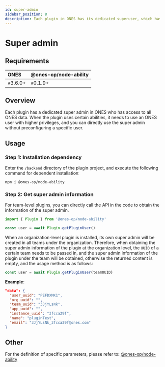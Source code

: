 ```yaml
---
id: super-admin
sidebar_position: 8
description: Each plugin in ONES has its dedicated superuser, which has access to all data in ONES. When a plugin requires higher privileges to utilize certain capabilities, it can directly use the plugin's superuser without the need for pre-configuring specific users.
---
```


# Super admin

## Requirements

| ONES    | @ones-op/node-ability |
| :------ | :-------------------- |
| v3.6.0+ | v0.1.9+               |

## Overview

Each plugin has a dedicated super admin in ONES who has access to all ONES data. When the plugin uses certain abilities, it needs to use an ONES user with higher privileges, and you can directly use the super admin without preconfiguring a specific user.

## Usage

### Step 1: Installation dependency

Enter the `/backend` directory of the plugin project, and execute the following command for dependent installation:

```shell
npm i @ones-op/node-ability
```

### Step 2: Get super admin information

For team-level plugins, you can directly call the API in the code to obtain the information of the super admin.

```typescript
import { Plugin } from '@ones-op/node-ability'

const user = await Plugin.getPluginUser()
```

When an organization-level plugin is installed, its own super admin will be created in all teams under the organization. Therefore, when obtaining the super admin information of the plugin at the organization level, the `UUID` of a certain team needs to be passed in, and the super admin information of the plugin under the team will be obtained, otherwise the returned content is empty, and the usage method is as follows:

```typescript
const user = await Plugin.getPluginUser(teamUUID)
```

**Example:**

```json
"data": {
  "user_uuid": "PEFDXMK1",
  "org_uuid": "",
  "team_uuid": "3JjYLsNk",
  "app_uuid": "",
  "instance_uuid": "3fcca29f",
  "name": "pluginTest",
  "email": "3JjYLsNk_3fcca29f@ones.com"
}
```

## Other

For the definition of specific parameters, please refer to: [@ones-op/node-ability](../../reference/packages/node-ability/node-ability.mdx#getPluginUser)
